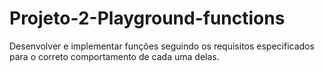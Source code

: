 # Projeto-2-Playground-functions
Desenvolver  e implementar  funções seguindo os requisitos especificados para o correto comportamento de cada uma delas.
